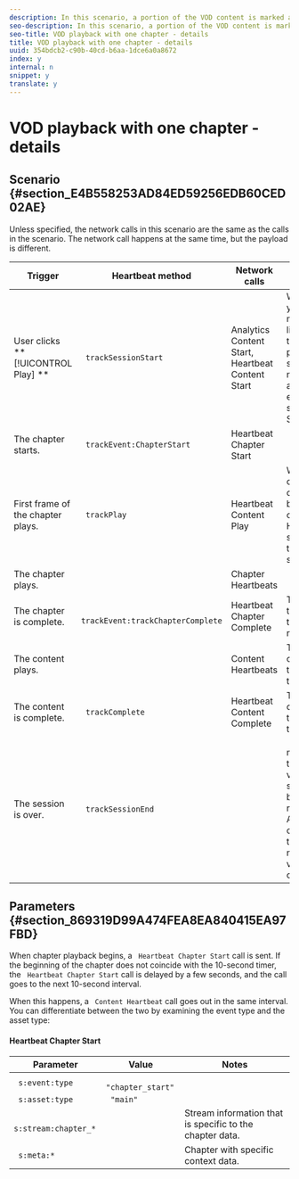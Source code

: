```yaml
---
description: In this scenario, a portion of the VOD content is marked as a chapter.
seo-description: In this scenario, a portion of the VOD content is marked as a chapter.
seo-title: VOD playback with one chapter - details
title: VOD playback with one chapter - details
uuid: 354bdcb2-c90b-40cd-b6aa-1dce6a0a8672
index: y
internal: n
snippet: y
translate: y
---
```


# VOD playback with one chapter - details


## Scenario {#section_E4B558253AD84ED59256EDB60CED02AE}

Unless specified, the network calls in this scenario are the same as the calls in the [](r_vhl_scenarios_mc-vod-40-no-interup-top.md) scenario. The network call happens at the same time, but the payload is different. 

|  Trigger  | Heartbeat method  | Network calls  | Notes  |
|---|---|---|---|
| User clicks ** [!UICONTROL  Play] ** | ` trackSessionStart`  | Analytics Content Start, Heartbeat Content Start | We have not yet told the measurement library that there is a pre-roll ad, so these network calls are still exactly the same as Single VoD.  |
|  The chapter starts.  | ` trackEvent:ChapterStart`  | Heartbeat Chapter Start  |  |
|  First frame of the chapter plays.  | ` trackPlay`  | Heartbeat Content Play  | When chapter content plays before main content, the Heartbeats start when the chapter starts.  |
|  The chapter plays.  |  | Chapter Heartbeats  |  |
|  The chapter is complete.  | ` trackEvent:trackChapterComplete`  | Heartbeat Chapter Complete  | This is when the end of the chapter is reached.  |
|  The content plays.  |  | Content Heartbeats  |This network call is exactly the same as the [](r_vhl_scenarios_mc-vod-40-no-interup-top.md) scenario.  |
|  The content is complete.  | ` trackComplete`  | Heartbeat Content Complete  |This network call is exactly the same as the [](r_vhl_scenarios_mc-vod-40-no-interup-top.md) scenario.  |
|  The session is over.  | ` trackSessionEnd`  |  | ` SessionEnd` means that the end of a viewing session has been reached. This API must be called even if the user does not watch the video to completion.  |


## Parameters {#section_869319D99A474FEA8EA840415EA97FBD}

When chapter playback begins, a ` Heartbeat Chapter Start` call is sent. If the beginning of the chapter does not coincide with the 10-second timer, the ` Heartbeat Chapter Start` call is delayed by a few seconds, and the call goes to the next 10-second interval. 

When this happens, a ` Content Heartbeat` call goes out in the same interval. You can differentiate between the two by examining the event type and the asset type: 

#### Heartbeat Chapter Start
|  Parameter  | Value  | Notes  |
|---|---|---|
| ` s:event:type`  | ` "chapter_start"`  |  |
| ` s:asset:type`  | ` "main"`  |  |
| ` s:stream:chapter_*`  |  | Stream information that is specific to the chapter data.  |
| ` s:meta:*`  |  | Chapter with specific context data.  |

